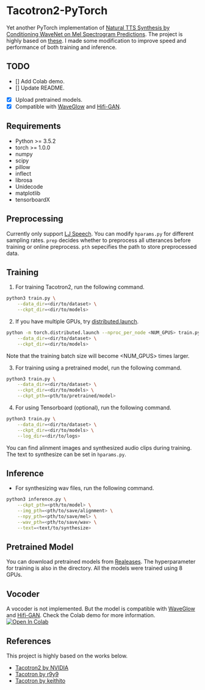 # Tacotron2-PyTorch
Yet another PyTorch implementation of [Natural TTS Synthesis by Conditioning WaveNet on Mel Spectrogram Predictions](https://arxiv.org/pdf/1712.05884.pdf). The project is highly based on [these](#References). I made some modification to improve speed and performance of both training and inference.

## TODO
- [] Add Colab demo.
- [] Update README.
- [x] Upload pretrained models.
- [x] Compatible with [WaveGlow](https://github.com/NVIDIA/waveglow) and [Hifi-GAN](https://github.com/jik876/hifi-gan).

## Requirements
- Python >= 3.5.2
- torch >= 1.0.0
- numpy
- scipy
- pillow
- inflect
- librosa
- Unidecode
- matplotlib
- tensorboardX

## Preprocessing
Currently only support [LJ Speech](https://keithito.com/LJ-Speech-Dataset/). You can modify `hparams.py` for different sampling rates. `prep` decides whether to preprocess all utterances before training or online preprocess. `pth` sepecifies the path to store preprocessed data.

## Training
1. For training Tacotron2, run the following command.
```bash
python3 train.py \
    --data_dir=<dir/to/dataset> \
    --ckpt_dir=<dir/to/models>
```

2. If you have multiple GPUs, try [distributed.launch](https://pytorch.org/docs/stable/distributed.html#launch-utility).
```bash
python -m torch.distributed.launch --nproc_per_node <NUM_GPUS> train.py \
    --data_dir=<dir/to/dataset> \
    --ckpt_dir=<dir/to/models>
```
Note that the training batch size will become <NUM_GPUS> times larger.

3. For training using a pretrained model, run the following command.
```bash
python3 train.py \
    --data_dir=<dir/to/dataset> \
    --ckpt_dir=<dir/to/models> \
    --ckpt_pth=<pth/to/pretrained/model>
```

4. For using Tensorboard (optional), run the following command.
```bash
python3 train.py \
    --data_dir=<dir/to/dataset> \
    --ckpt_dir=<dir/to/models> \
    --log_dir=<dir/to/logs>
```
You can find alinment images and synthesized audio clips during training. The text to synthesize can be set in `hparams.py`.

## Inference
- For synthesizing wav files, run the following command.

```bash
python3 inference.py \
    --ckpt_pth=<pth/to/model> \
    --img_pth=<pth/to/save/alignment> \
    --npy_pth=<pth/to/save/mel> \
    --wav_pth=<pth/to/save/wav> \
    --text=<text/to/synthesize>
```

## Pretrained Model
You can download pretrained models from [Realeases](https://github.com/BogiHsu/Tacotron2-PyTorch/releases). The hyperparameter for training is also in the directory. All the models were trained using 8 GPUs.

## Vocoder
A vocoder is not implemented. But the model is compatible with [WaveGlow](https://github.com/NVIDIA/waveglow) and [Hifi-GAN](https://github.com/jik876/hifi-gan). Check the Colab demo for more information. [![Open In Colab](https://colab.research.google.com/assets/colab-badge.svg)](https://colab.research.google.com/github/BogiHsu/Tacotron2-PyTorch/blob/master/inference.ipynb)

## References
This project is highly based on the works below.
- [Tacotron2 by NVIDIA](https://github.com/NVIDIA/tacotron2)
- [Tacotron by r9y9](https://github.com/r9y9/tacotron_pytorch)
- [Tacotron by keithito](https://github.com/keithito/tacotron)
